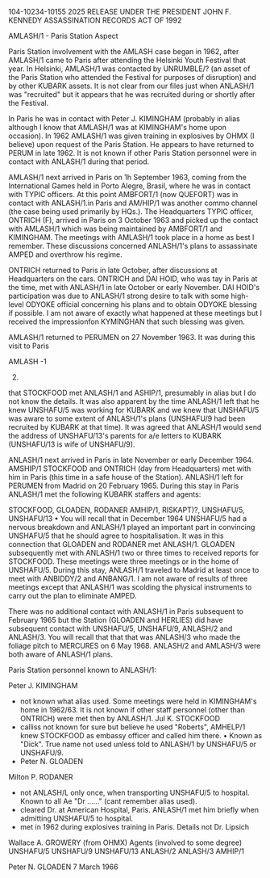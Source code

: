 104-10234-10155	2025 RELEASE UNDER THE PRESIDENT JOHN F. KENNEDY ASSASSINATION RECORDS ACT OF 1992

AMLASH/1 - Paris Station Aspect

Paris Station involvement with the AMLASH case began in 1962, after AMLASH/1
came to Paris after attending the Helsinki Youth Festival that year. In Helsinki,
AMLASH/1 was contacted by UNRUMBLE/? (an asset of the Paris Station who attended the
Festival for purposes of disruption) and by other KUBARK assets. It is not clear from
our files just when ANLASH/1 was "recruited" but it appears that he was recruited during
or shortly after the Festival.

In Paris he was in contact with Peter J. KIMINGHAM (probably in alias although
I know that AMLASH/1 was at KIMINGHAM's home upon occasion). In 1962 AMLASH/1 was
given training in explosives by OHMX (I believe) upon request of the Paris Station.
He appears to have returned to PERUM in late 1962. It is not known if other Paris
Station personnel were in contact with ANLASH/1 during that period.

AMLASH/1 next arrived in Paris on 1h September 1963, coming from the International
Games held in Porto Alegre, Brasil, where he was in contact with TYPIC officers.
At this point AMBFORT/1 (now QUEFORT) was in contact with ANLASH/1.in Paris and AM/HIP/1
was another commo channel (the case being used primarily by HQs.). The Headquarters
TYPIC officer, ONTRICH (F), arrived in Paris on 3 October 1963 and picked up the contact
with AMLASH/1 which was being maintained by AMBFORT/1 and KIMINGHAM. The meetings with
AMLASH/1 took place in  a home as best I remember. These discussions concerned
ANLASH/1's plans to assassinate AMPED and overthrow his regime.

ONTRICH returned to Paris in late October, after discussions at Headquarters
on the cars. ONTRICH and DAI HOID, who was tay in Paris at the time, met with ANLASH/1
in late October or early November. DAI HOID's participation was due to ANLASH/1 strong
desire to talk with some high-level ODYOKE official concerning his plans and to obtain
ODYOKE blessing if possible. I am not aware of exactly what happened at these
meetings but I received the impressionfon KYMINGHAN that such blessing was given.

AMLASH/1 returned to PERUMEN on 27 November 1963. It was during this visit to Paris

AMLASH -1

2.
that STOCKFOOD met ANLASH/1 and ASHIP/1, presumably in alias but I do not know the
details. It was also apparent by the time ANLASH/1 left that he knew UNSHAFU/5 was
working for KUBARK and we knew that UNSHAFU/5 was aware to some extent of ANLASH/1's
plans (UNSHAFU/9 had been recruited by KUBARK at that time). It was agreed
that ANLASH/1 would send the address of UNSHAFU/13's parents for a/e letters to
KUBARK (UNSHAFU/13 is wife of UNSHAFU/9).

ANLASH/1 next arrived in Paris in late November or early December 1964. AMSHIP/1
STOCKFOOD and ONTRICH (day from Headquarters) met with him in Paris (this time in
a safe house of the Station). ANLASH/1 left for PERUMEN from Madrid on 20 February
1965. During this stay in Paris ANLASH/1 met the following KUBARK staffers and
agents:

STOCKFOOD, GLOADEN, RODANER
AMHIP/1, RISKAPT)?, UNSHAFU/5, UNSHAFU/13
•
You will recall that in December 1964 UNSHAFU/5 had a nervous breakdown and
ANLASH/1 played an important part in convincing UNSHAFU/5 that he should agree to
hospitalisation. It was in this connection that GLOADEN and RODANER met ANLASH/1.
GLOADEN subsequently met with ANLASH/1 two or three times to received reports for
STOCKFOOD. These meetings were three meetings or in the home of UNSHAFU/5.
During this stay, ANLASH/1 traveled to Madrid at least once to meet with ANBIDDY/2
and ANBANG/1. I am not aware of results of three meetings except that ANLASH/1 was
scolding the physical instruments to carry out the plan to eliminate AMPED.

There was no additional contact with ANLASH/1 in Paris subsequent to February
1965 but the Station (GLOADEN and HERLIES) did have subsequent contact with UNSHAFU/5,
UNSHAFU/9, ANLASH/2 and ANLASH/3. You will recall that that that was ANLASH/3 who made
the foliage pitch to MERCURES on 6 May 1968. ANLASH/2 and AMLASH/3 were both aware
of ANLASH/1 plans.

Paris Station personnel known to ANLASH/1:

Peter J. KIMINGHAM
- not known what alias used.  Some meetings were held in
KIMINGHAM's home in 1962/63.  It is not known if other staff
personnel (other than ONTRICH) were met then by ANLASH/1.
Jul K. STOCKFOOD
- calliss not known for sure but believe he used "Roberts",
AMHELP/1 knew STOCKFOOD as embassy officer and called him there.
• Known as "Dick". True name not used unless told to ANLASH/1
by UNSHAFU/5 or UNSHAFU/9.
- Peter N. GLOADEN

Milton P. RODANER
- not ANLASH/L only once, when transporting UNSHAFU/5 to hospital.
Known to all Ae "Dr ......" (cant remember alias used).
- cleared Dr. at American Hospital, Paris. ANLASH/1 met him
briefly when admitting UNSHAFU/5 to hospital.
- met in 1962 during explosives training in Paris. Details not
Dr. Lipsich

Wallace A. GROWERY
(from OHMX)
Agents (involved to some degree)
UNSHAFU/5
UNSHAFU/9
UNSHAFU/13
ANLASH/2
ANLASH/3
AMHIP/1

Peter N. GLOADEN
7 March 1966
